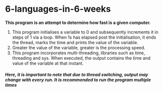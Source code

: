 # 6-languages-in-6-weeks
**This program is an attempt to determine how fast is a given computer.** 
<ol>
<li>This program initialises a variable to 0 and subsequently increments it in steps of 1 via a loop. When 1s has elapsed post the initialisation, it ends the thread, marks the time and prints the value of the variable.</li> 
<li>Greater the value of the variable, greater is the processing speed.</li>
<li>This program incorporates multi-threading, libraries such as time, threading and sys. When executed, the output contains the time and value of the variable at that instant.</li> 
</ol>
<h5>Here, it is important to note that due to thread switching, output may change with every run. It is recommended to run the program multiple times</h5>
  
